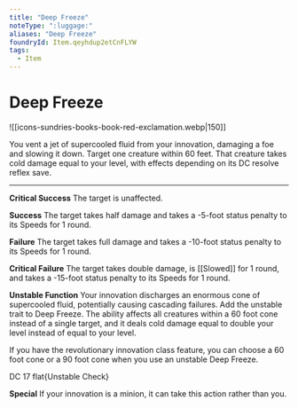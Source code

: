 ```yaml
---
title: "Deep Freeze"
noteType: ":luggage:"
aliases: "Deep Freeze"
foundryId: Item.qeyhdup2etCnFLYW
tags:
  - Item
---
```


# Deep Freeze
![[icons-sundries-books-book-red-exclamation.webp|150]]

You vent a jet of supercooled fluid from your innovation, damaging a foe and slowing it down. Target one creature within 60 feet. That creature takes cold damage equal to your level, with effects depending on its DC resolve reflex save.

* * *

**Critical Success** The target is unaffected.

**Success** The target takes half damage and takes a -5-foot status penalty to its Speeds for 1 round.

**Failure** The target takes full damage and takes a -10-foot status penalty to its Speeds for 1 round.

**Critical Failure** The target takes double damage, is [[Slowed]] for 1 round, and takes a -15-foot status penalty to its Speeds for 1 round.

**Unstable Function** Your innovation discharges an enormous cone of supercooled fluid, potentially causing cascading failures. Add the unstable trait to Deep Freeze. The ability affects all creatures within a 60 foot cone instead of a single target, and it deals cold damage equal to double your level instead of equal to your level.

If you have the revolutionary innovation class feature, you can choose a 60 foot cone or a 90 foot cone when you use an unstable Deep Freeze.

DC 17 flat{Unstable Check}

**Special** If your innovation is a minion, it can take this action rather than you.
